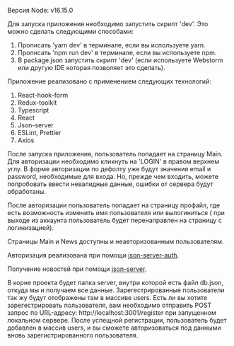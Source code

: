 Версия Node: v16.15.0

Для запуска приложения необходимо запустить скрипт 'dev'. Это можно сделать следующими способами:
1. Прописать 'yarn dev' в терминале, если вы используете yarn.
2. Прописать 'npm run dev' в терминале, если вы используете npm.
3. В package.json запустить скрипт 'dev' (если используете Webstorm или другую IDE которая позволяет это сделать).

Приложение реализовано с применением следующих технологий:
1. React-hook-form
2. Redux-toolkit
3. Typescript
4. React
5. Json-server
6. ESLint, Prettier
7. Axios


После запуска приложения, пользователь попадает на страницу Main. Для авторизации необходимо кликнуть на 'LOGIN' в правом верхнем углу. В форме авторизации по дефолту уже будут значения email и password, необходимые для входа. Но, прежде чем входить, можете попробовать ввести невалидные данные, ошибки от сервера будут обработаны.

После авторизации пользователь попадает на страницу профайл, где есть возможность изменить имя пользователя или вылогиниться ( при выходе из аккаунта пользователь будет перенаправлен на страницу с логинизацией).

Страницы Main и News доступны и неавторизованным пользователям.

Авторизация реализована при помощи [json-server-auth](https://www.npmjs.com/package/json-server-auth).

Получение новостей при помощи [json-server](https://www.npmjs.com/package/json-server).

В корне проекта будет папка server, внутри которой есть файл db.json, откуда мы и получаем все данные. Зарегестрированные пользователи так жу будут отображены там в массиве users. Есть ли вы хотите зарегестрировать пользователя, вам необходимо отправить POST запрос по URL-адресу: http://localhost:3001/register при запущенном локальном сервере. После успещной регистрации, пользователь будет добавлен в массив users,  и вы сможете авторизоваться под данными вновь зарегистрированного пользователя.



